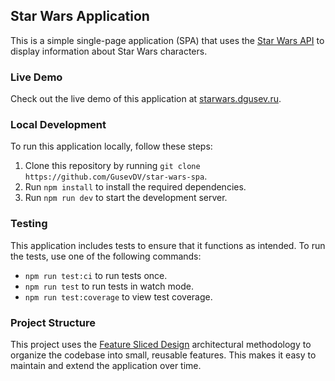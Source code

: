 ## Star Wars Application

This is a simple single-page application (SPA) that uses the [Star Wars API](https://swapi.dev/) to display information about Star Wars characters.

### Live Demo

Check out the live demo of this application at [starwars.dgusev.ru](https://starwars.dgusev.ru/).

### Local Development

To run this application locally, follow these steps:

1. Clone this repository by running `git clone https://github.com/GusevDV/star-wars-spa`.
2. Run `npm install` to install the required dependencies.
3. Run `npm run dev` to start the development server.

### Testing

This application includes tests to ensure that it functions as intended. To run the tests, use one of the following commands:

* `npm run test:ci` to run tests once.
* `npm run test` to run tests in watch mode.
* `npm run test:coverage` to view test coverage.

### Project Structure

This project uses the [Feature Sliced Design](https://github.com/feature-sliced/documentation/blob/master/ru-RU/index.md) architectural methodology to organize the codebase into small, reusable features. This makes it easy to maintain and extend the application over time.
